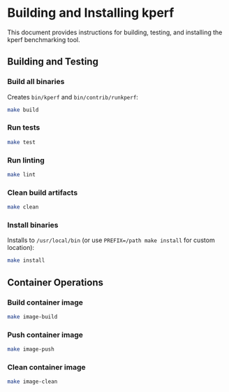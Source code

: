 # Building and Installing kperf

This document provides instructions for building, testing, and installing the kperf benchmarking tool.

## Building and Testing

### Build all binaries
Creates `bin/kperf` and `bin/contrib/runkperf`:
```bash
make build
```

### Run tests
```bash
make test
```

### Run linting
```bash
make lint
```

### Clean build artifacts
```bash
make clean
```

### Install binaries
Installs to `/usr/local/bin` (or use `PREFIX=/path make install` for custom location):
```bash
make install
```

## Container Operations

### Build container image
```bash
make image-build
```

### Push container image
```bash
make image-push
```

### Clean container image
```bash
make image-clean
```
